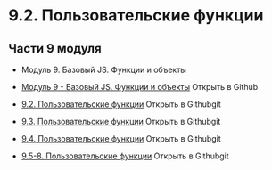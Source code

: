 <!-- SkillFactory PHPDEV-34 Рыков Денис-->
<!--9 Теоретическая часть -->

# 9.2. Пользовательские функции

## Части 9 модуля

* Модуль 9. Базовый JS. Функции и объекты

* [Модуль 9 - Базовый JS. Функции и объекты](https://github.com/Denor74/SF-9/ "Открыть в Github") Открыть в Github
* [9.2. Пользовательские функции](https://github.com/Denor74/SF-9/tree/master/sf-9-2/ "Открыть в Github") Открыть в Githubgit
* [9.3. Пользовательские функции](https://github.com/Denor74/SF-9/tree/master/sf-9-3/ "Открыть в Github") Открыть в Githubgit
* [9.4. Пользовательские функции](https://github.com/Denor74/SF-9/tree/master/sf-9-4/ "Открыть в Github") Открыть в Githubgit
* [9.5-8. Пользовательские функции](https://github.com/Denor74/SF-9/tree/master/sf-9-5-8/ "Открыть в Github") Открыть в Githubgit